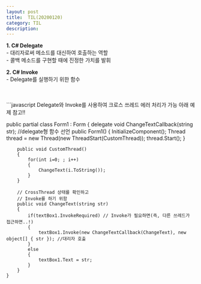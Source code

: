 ```yaml
---
layout: post
title:  TIL(20200120)
category: TIL 
description: 
---
```


<p>
<b>1. C# Delegate</b><br>
- 대리자로써 메소드를 대신하여 호출하는 역할<br>
- 콜백 메소드를 구현할 때에 진정한 가치를 발휘
</p>
<p>
<b>2. C# Invoke</b><br>
- Delegate를 실행하기 위한 함수
</p>
<br><br>
```javascript
Delegate와 Invoke를 사용하여 크로스 쓰레드 에러 처리가 가능
아래 예제 참고!!

public partial class Form1 : Form
    {
        delegate void ChangeTextCallback(string str); //delegate형 함수 선언
        public Form1()
        {
            InitializeComponent();
            Thread thread = new Thread(new ThreadStart(CustomThread));
            thread.Start();
        }

        public void CustomThread()
        {
            for(int i=0; ; i++)
            {
                ChangeText(i.ToString());
            }
        }

        // CrossThread 상태를 확인하고
        // Invoke를 하기 위함
        public void ChangeText(string str)
        {
            if(textBox1.InvokeRequired) // Invoke가 필요하면(즉, 다른 쓰레드가 접근하면..!)
            {
                textBox1.Invoke(new ChangeTextCallback(ChangeText), new object[] { str }); //대리자 호출
            }
            else
            {
                textBox1.Text = str;
            }
        }
    }
```